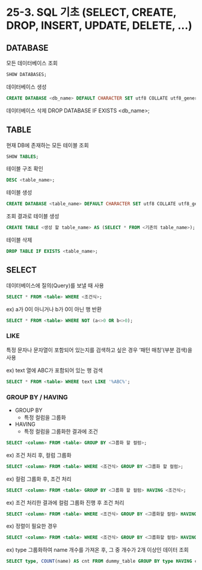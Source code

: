 # 25-3. SQL 기초 (SELECT, CREATE, DROP, INSERT, UPDATE, DELETE, ...)

## DATABASE

모든 데이터베이스 조회
```sql
SHOW DATABASES;
```

데이터베이스 생성
```sql
CREATE DATABASE <db_name> DEFAULT CHARACTER SET utf8 COLLATE utf8_general_ci;
```

데이터베이스 삭제
DROP DATABASE IF EXISTS <db_name>;

## TABLE

현재 DB에 존재하는 모든 테이블 조회
```sql
SHOW TABLES;
```

테이블 구조 확인
```sql
DESC <table_name>;
```

테이블 생성
```sql
CREATE DATABASE <table_name> DEFAULT CHARACTER SET utf8 COLLATE utf8_general_ci;
```

조회 결과로 테이블 생성
```sql
CREATE TABLE <생성 할 table_name> AS (SELECT * FROM <기존의 table_name>);
```

테이블 삭제
```sql
DROP TABLE IF EXISTS <table_name>;
```

## SELECT

데이터베이스에 질의(Query)를 보낼 때 사용

```sql
SELECT * FROM <table> WHERE <조건식>;
```

ex) a가 0이 아니거나 b가 0이 아닌 행 반환
```sql
SELECT * FROM <table> WHERE NOT (a<>0 OR b<>0);
```

### LIKE

특정 문자나 문자열이 포함되어 있는지를 검색하고 싶은 경우 ‘패턴 매칭’(부분 검색)을 사용

ex) text 열에 ABC가 포함되어 있는 행 검색
```sql
SELECT * FROM <table> WHERE text LIKE '%ABC%';
```

### GROUP BY / HAVING

+ GROUP BY
  + 특정 컬럼을 그룹화
+ HAVING
  + 특정 컬럼을 그룹화한 결과에 조건

```sql
SELECT <column> FROM <table> GROUP BY <그룹화 할 컬럼>;
```

ex) 조건 처리 후, 컬럼 그룹화
```sql
SELECT <column> FROM <table> WHERE <조건식> GROUP BY <그룹화 할 컬럼>;
```

ex) 컬럼 그룹화 후, 조건 처리
```sql
SELECT <column> FROM <table> GROUP BY <그룹화 할 컬럼> HAVING <조건식>;
```

ex) 조건 처리한 결과에 컬럼 그룹화 진행 후 조건 처리
```sql
SELECT <column> FROM <table> WHERE <조건식> GROUP BY <그룹화할 컬럼> HAVING <조건식>;
```

ex) 정렬이 필요한 경우
```sql
SELECT <column> FROM <table> WHERE <조건식> GROUP BY <그룹화할 컬럼> HAVING <조건식> ORDER BY <column> [, column2, column3, ...];
```

ex) type 그룹화하여 name 개수를 가져온 후, 그 중 개수가 2개 이상인 데이터 조회
```sql
SELECT type, COUNT(name) AS cnt FROM dummy_table GROUP BY type HAVING cnt >= 2;
```